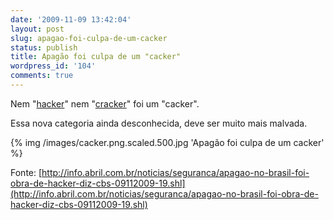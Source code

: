 ```yaml
---
date: '2009-11-09 13:42:04'
layout: post
slug: apagao-foi-culpa-de-um-cacker
status: publish
title: Apagão foi culpa de um "cacker"
wordpress_id: '104'
comments: true
---
```


Nem "[hacker](http://pt.wikipedia.org/wiki/Hacker)" nem "[cracker](http://pt.wikipedia.org/wiki/Cracker)" foi um "cacker".

Essa nova categoria ainda desconhecida, deve ser muito mais malvada.

{% img /images/cacker.png.scaled.500.jpg 'Apagão foi culpa de um cacker' %}

Fonte: [http://info.abril.com.br/noticias/seguranca/apagao-no-brasil-foi-obra-de-hacker-diz-cbs-09112009-19.shl](http://info.abril.com.br/noticias/seguranca/apagao-no-brasil-foi-obra-de-hacker-diz-cbs-09112009-19.shl)